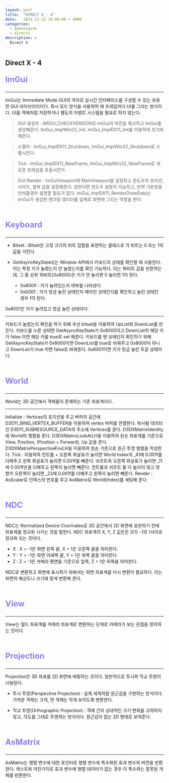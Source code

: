 ```yaml
---
layout: post
title:  "DIRECT X - 4"
date:   2024-12-23 18:00:00 + 0900
categories:
  - gameengine
  - directx
description: >
  Direct X
---
```

## Direct X - 4

<p style = "color:#8f7cee; font-size:25px; font-weight:bold">
ImGui
</p>

---

ImGui는 Immediate Mode GUI의 약자로 실시간 인터페이스를 구성할 수 있는 유용한 GUI 라이브러리이다. 즉시 모드 방식을 사용하여 매 프레임마다 UI를 그리는 방식이다. UI를 객체처럼 저장하거나 별도의 이벤트 시스템을 필요로 하지 않는다.

> GUI 생성자 : IMGUI_CHECKVERSION로 ImGui의 버전을 체크하고 ImGui를 생성해준다. 
ImGui_ImplWin32_Init, ImGui_ImplDX11_Init를 이용하여 초기화 해준다.

> 소멸자 : ImGui_ImplDX11_Shutdown, ImGui_ImplWin32_Shutdown로 소멸시킨다.

> Tick : ImGui_ImplDX11_NewFrame, ImGui_ImplWin32_NewFrame로 새로운 프레임을 호출시킨다.

> GUI Render : ImGuiViewport에 MainViewport를 설정하고 윈도우의 포지션, 사이즈, 알파 값을 설정해준다. 
원한다면 윈도우 설정이 가능하고, 만약 기본창을 안띄울경우 설정할 필요가 없다. 
ImGui_ImplDX11_RenderDrawData는 ImGui가 생성한 렌더링 데이터를 실제로 화면에 그리는 역할을 한다.

<br/>

<p style = "color:#8f7cee; font-size:25px; font-weight:bold">
Keyboard
</p>

---

- Bitset : Bitset은 고정 크기의 비트 집합을 표현하는 클래스로 각 비트는 0 또는 1의 값을 가진다.

- GetAsyncKeyState()는 Window API에서 키보드의 상태를 확인할 때 사용한다. 이는 특정 키가 눌렸는지 안 눌렸는지를 확인 가능하다. 이는 16비트 값을 반환하는데, 그 중 상위 16비트(0x8000)은 키가 안 눌리면 0 눌리면 1이 된다. 
	- 0x8000 : 키가 눌려있는지 여부를 나타낸다.
	- 0x0001 : 키가 방금 눌린 상태인지 떼어진 상태인지를 확인하고 눌린 상태인 경우 1이 된다.

0x8001은 키가 눌려있고 방금 눌린 상태이다.

---

키보드가 눌렸는지 확인을 하기 위해 우선 bitset을 이용하여 UpList와 DownList를 만든다.
키보드를 누른 상태면 GetAsyncKeyState가 0x8000이고 DownList의 해당 키가 false 이면 해당 키를 true로 set 해준다.
키보드를 땐 상태인지 확인하기 위해 GetAsyncKeyState가 0x8000이면 DownList를 true로 바꿔주고 0x8000이 아니고 DownList가 true 이면 false로 바꿔준다.
0x8001이면 키가 방금 눌린 토글 상태이다.

<br/>

<p style = "color:#8f7cee; font-size:25px; font-weight:bold">
World
</p>

---

World는 3D 공간에서 객체들이 존재하는 기준 좌표계이다.

---

Initialize : Vertices의 포지션을 주고 버퍼의 공간에 D3D11_BIND_VERTEX_BUFFER을 이용하여 vertex 버퍼를 연결한다. 복사될 데이터인 D3D11_SUBRESOURCE_DATA의 주소에 Vertices를 준다. D3DXMatrixIdentity에 World의 행렬을 준다. D3DXMatrixLookAtLH을 이용하여 왼손 좌표계를 기준으로 View, Position, (Position + Forward), Up 값을 준다. D3DXMatrixPerspectiveFovLH을 이용하여 왼손 기준으로 원근 투영 행렬을 작성한다.
Tick : 이용하여 컨트롤 + 오른쪽 화살표가 눌리면 World Index의 _41에 0.001f를 더해주고 왼쪽 화살표가 눌리면 0.001f를 빼준다. 쉬프트와 오른쪽 화살표가 눌리면 _11에 0.001f만큼 더해주고 왼쪽이 눌리면 빼준다. 컨트롤과 쉬프트 둘 다 눌리지 않고 방향키 오른쪽이 눌리면 _22에 0.001f를 더해주고 왼쪽이 눌리면 빼준다.
Render : AsScalar로 인덱스의 번호를 주고 AsMatrix로 World[Index]를 세팅해 준다.

<br/>

<p style = "color:#8f7cee; font-size:25px; font-weight:bold">
NDC
</p>

---

NDC는 Normalized Device Coorinates로 3D 공간에서 2D 화면에 표현하기 전에 좌표계를 정규화 시키는 것을 말한다.
NDC 좌표계의 X, Y, Z 값은은 모두 -1과 1사이로 정규화 되는 것이다.

- X : X = -1은 화면 왼쪽 끝, X = 1은 오른쪽 끝을 의미한다.
- Y : Y = -1은 화면 아래쪽 끝, Y = 1은 위쪽 끝을 의미한다.
- Z : Z = -1은 카메라 평면을 기준으로 앞쪽, Z = 1은 뒤쪽을 의미한다.

NDC로 변환하고 화면에 표시하기 위해서는 화면 좌표계를 다시 변환이 필요하다. 이는 화면의 해상도나 크기에 맞게 변환해 준다.

<br/>

<p style = "color:#8f7cee; font-size:25px; font-weight:bold">
View
</p>

---

View는 월드 좌표계를 카메라 좌표계로 변환하는 단계로 카메라가 보는 관점을 정의하는 것이다.

<br/>

<p style = "color:#8f7cee; font-size:25px; font-weight:bold">
Projection
</p>

---

Projection은 3D 좌표를 2D 화면에 매핑하는 것이다. 일반적으로 투시와 직교 투영이 사용된다.

- 투시 투영(Perspective Projection) : 실제 세계처럼 원근감을 구현하는 방식이다. 가까운 객체는 크게, 먼 객체는 작게 보이도록 변환한다.

- 직교 투영(Orthographic Projection) : 객체 간의 상대적인 크기 변화를 고려하지 않고, 각도를 그대로 투영하는 방식이다. 원근감이 없는 2D 형태로 보여준다.

<br/>

<p style = "color:#8f7cee; font-size:25px; font-weight:bold">
AsMatrix
</p>

---

AsMatrix는 행렬 변수에 대한 포인터로 행렬 변수에 특수화된 효과 변수의 버전을 반환한다. 캐스트와 마찬가지로 효과 변수에 행렬 데이터가 없는 경우 이 특수화는 잘못된 개체를 반환한다.